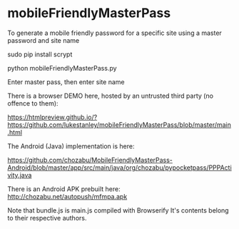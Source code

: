 # mobileFriendlyMasterPass
To generate a mobile friendly password for a specific site using a master password and site name


sudo pip install scrypt

python mobileFriendlyMasterPass.py

Enter master pass, then enter site name

There is a browser DEMO here, hosted by an untrusted third party (no offence to them):


https://htmlpreview.github.io/?https://github.com/lukestanley/mobileFriendlyMasterPass/blob/master/main.html

The Android (Java) implementation is here:

https://github.com/chozabu/MobileFriendlyMasterPass-Android/blob/master/app/src/main/java/org/chozabu/pypocketpass/PPPActivity.java

There is an Android APK prebuilt here: http://chozabu.net/autopush/mfmpa.apk

Note that bundle.js is main.js compiled with Browserify
It's contents belong to their respective authors. 
